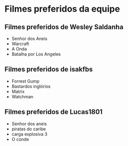 # Filmes preferidos da equipe

## Filmes preferidos de Wesley Saldanha 

* Senhor dos Aneis
* Warcraft
* A Onda
* Batalha por Los Angeles

## Filmes preferidos de isakfbs

* Forrest Gump 
* Bastardos inglórios 
* Matrix
* Watchman

## Filmes preferidos de Lucas1801

* Senhor dos aneis
* piratas do caribe
* carga explosiva 3
* O conde

